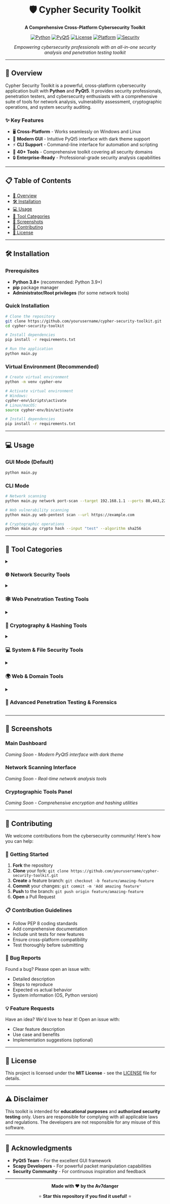 <div align="center">

# 🛡️ Cypher Security Toolkit

**A Comprehensive Cross-Platform Cybersecurity Toolkit**

[![Python](https://img.shields.io/badge/Python-3.8+-blue.svg)](https://www.python.org/downloads/)
[![PyQt5](https://img.shields.io/badge/PyQt5-5.15+-green.svg)](https://pypi.org/project/PyQt5/)
[![License](https://img.shields.io/badge/License-MIT-yellow.svg)](LICENSE)
[![Platform](https://img.shields.io/badge/Platform-Windows%20%7C%20Linux-lightgrey.svg)](#)
[![Security](https://img.shields.io/badge/Security-Toolkit-red.svg)](#)

*Empowering cybersecurity professionals with an all-in-one security analysis and penetration testing toolkit*

</div>

---

## 🚀 **Overview**

Cypher Security Toolkit is a powerful, cross-platform cybersecurity application built with **Python** and **PyQt5**. It provides security professionals, penetration testers, and cybersecurity enthusiasts with a comprehensive suite of tools for network analysis, vulnerability assessment, cryptographic operations, and system security auditing.

### ✨ **Key Features**

- 🖥️ **Cross-Platform** - Works seamlessly on Windows and Linux
- 🎨 **Modern GUI** - Intuitive PyQt5 interface with dark theme support
- ⚡ **CLI Support** - Command-line interface for automation and scripting
- 🔧 **40+ Tools** - Comprehensive toolkit covering all security domains
- 🔒 **Enterprise-Ready** - Professional-grade security analysis capabilities

---

## 📋 **Table of Contents**

- [🚀 Overview](#-overview)
- [🛠️ Installation](#️-installation)
- [💻 Usage](#-usage)
- [🔧 Tool Categories](#-tool-categories)
- [📸 Screenshots](#-screenshots)
- [🤝 Contributing](#-contributing)
- [📄 License](#-license)

---

## 🛠️ **Installation**

### Prerequisites

- **Python 3.8+** (recommended: Python 3.9+)
- **pip** package manager
- **Administrator/Root privileges** (for some network tools)

### Quick Installation

```bash
# Clone the repository
git clone https://github.com/yourusername/cypher-security-toolkit.git
cd cypher-security-toolkit

# Install dependencies
pip install -r requirements.txt

# Run the application
python main.py
```

### Virtual Environment (Recommended)

```bash
# Create virtual environment
python -m venv cypher-env

# Activate virtual environment
# Windows:
cypher-env\Scripts\activate
# Linux/macOS:
source cypher-env/bin/activate

# Install dependencies
pip install -r requirements.txt
```

---

## 💻 **Usage**

### GUI Mode (Default)
```bash
python main.py
```

### CLI Mode
```bash
# Network scanning
python main.py network port-scan --target 192.168.1.1 --ports 80,443,22

# Web vulnerability scanning
python main.py web-pentest scan --url https://example.com

# Cryptographic operations
python main.py crypto hash --input "test" --algorithm sha256
```

---

## 🔧 **Tool Categories**

<details>
<summary><h3>🌐 Network Security Tools</h3></summary>

| Tool | Description | Key Features |
|------|-------------|--------------|
| **🔍 Port Scanner** | Scan IP addresses for open/closed ports | TCP/UDP scanning, service detection |
| **📡 Ping Utility** | Network connectivity testing | Response time measurement, packet loss analysis |
| **🗺️ Traceroute** | Network path tracing | Hop-by-hop analysis, latency measurement |
| **📋 ARP Scanner** | Local network device discovery | IP/MAC address mapping, device identification |
| **📊 Packet Sniffer** | Real-time traffic analysis | Protocol analysis, suspicious activity detection |
| **🔌 Netstat Utility** | Active connections monitoring | Port usage, network interface status |
| **📈 Bandwidth Monitor** | Network usage tracking | Real-time bandwidth utilization |
| **⚔️ Nmap Integration** | Advanced network scanning | Service enumeration, OS detection |

</details>

<details>
<summary><h3>🕸️ Web Penetration Testing Tools</h3></summary>

| Tool | Description | Key Features |
|------|-------------|--------------|
| **🔒 Vulnerability Scanner** | Web application security testing | XSS, SQL injection, CSRF detection |
| **🎯 Subdomain Scanner** | Domain reconnaissance | Subdomain enumeration, DNS analysis |
| **📝 HTTP Header Analyzer** | Security header analysis | Missing headers, configuration issues |
| **🔗 URL Analyzer** | Suspicious link detection | Shortened URL expansion, threat analysis |
| **🔨 Brute Force Simulator** | Password policy testing | Login security assessment |
| **🔐 SSL/TLS Checker** | Certificate security analysis | Expiration, vulnerability detection |

</details>

<details>
<summary><h3>🔐 Cryptography & Hashing Tools</h3></summary>

| Tool | Description | Key Features |
|------|-------------|--------------|
| **#️⃣ Hash Generators** | Cryptographic hash creation | MD5, SHA-1, SHA-256, SHA-512 |
| **✅ Digital Signature Verifier** | Signature authenticity checking | File integrity verification |
| **🔒 File Encryption/Decryption** | Secure file protection | AES, RSA encryption support |
| **🎟️ JWT Decoder** | JSON Web Token analysis | Token validation, security inspection |
| **🔑 Password Manager** | Secure credential storage | Encrypted password database |
| **💪 Password Strength Checker** | Password security assessment | Complexity analysis, recommendations |
| **🖼️ Steganography Utility** | Hidden message embedding | Image-based data concealment |

</details>

<details>
<summary><h3>💻 System & File Security Tools</h3></summary>

| Tool | Description | Key Features |
|------|-------------|--------------|
| **🔍 File Integrity Checker** | File modification detection | Hash-based integrity monitoring |
| **⚙️ Process Monitor** | System process analysis | Anomaly detection, resource usage |
| **📋 Log File Analyzer** | Security event analysis | Suspicious activity detection |
| **👁️ Hidden File Finder** | Concealed file detection | System-wide hidden file scanning |
| **🗑️ Data Sanitization** | Secure file deletion | DOD-compliant data wiping |
| **⌨️ Keylogger Detection** | Malicious software detection | Keystroke monitoring identification |
| **🛡️ Firewall Configuration** | Network security management | Rule configuration interface |
| **🚨 Ransomware Detection** | Malware activity monitoring | Encryption behavior analysis |

</details>

<details>
<summary><h3>🌍 Web & Domain Tools</h3></summary>

| Tool | Description | Key Features |
|------|-------------|--------------|
| **🔍 DNS Lookup** | Domain name resolution | IP address mapping, record analysis |
| **📊 Whois Lookup** | Domain ownership information | Registration details, contact info |
| **🏷️ MAC Address Lookup** | Device manufacturer identification | Vendor database lookup |
| **🌎 GeoIP Lookup** | Geographic location analysis | ISP information, regional data |

</details>

<details>
<summary><h3>🎯 Advanced Penetration Testing & Forensics</h3></summary>

| Tool | Description | Key Features |
|------|-------------|--------------|
| **📡 Advanced Packet Sniffing** | Deep traffic analysis | Protocol dissection, threat detection |
| **📱 Mobile Security Auditor** | Mobile device assessment | App security, configuration analysis |
| **🔒 VPN Configuration Checker** | VPN security validation | Tunnel integrity, leak detection |
| **🦠 Malware Hash Checker** | Known malware identification | VirusTotal integration, threat analysis |
| **🔓 Password Cracker** | Security testing simulation | Dictionary attacks, brute-force testing |
| **🕳️ Dark Web Search** | Compromised data detection | Breach monitoring, credential exposure |

</details>

---

## 📸 **Screenshots**

### Main Dashboard
*Coming Soon - Modern PyQt5 interface with dark theme*

### Network Scanning Interface
*Coming Soon - Real-time network analysis tools*

### Cryptographic Tools Panel
*Coming Soon - Comprehensive encryption and hashing utilities*

---

## 🤝 **Contributing**

We welcome contributions from the cybersecurity community! Here's how you can help:

### 🚀 **Getting Started**

1. **Fork** the repository
2. **Clone** your fork: `git clone https://github.com/yourusername/cypher-security-toolkit.git`
3. **Create** a feature branch: `git checkout -b feature/amazing-feature`
4. **Commit** your changes: `git commit -m 'Add amazing feature'`
5. **Push** to the branch: `git push origin feature/amazing-feature`
6. **Open** a Pull Request

### 📋 **Contribution Guidelines**

- Follow PEP 8 coding standards
- Add comprehensive documentation
- Include unit tests for new features
- Ensure cross-platform compatibility
- Test thoroughly before submitting

### 🐛 **Bug Reports**

Found a bug? Please open an issue with:
- Detailed description
- Steps to reproduce
- Expected vs actual behavior
- System information (OS, Python version)

### 💡 **Feature Requests**

Have an idea? We'd love to hear it! Open an issue with:
- Clear feature description
- Use case and benefits
- Implementation suggestions (optional)

---

## 📄 **License**

This project is licensed under the **MIT License** - see the [LICENSE](LICENSE) file for details.

---

## ⚠️ **Disclaimer**

This toolkit is intended for **educational purposes** and **authorized security testing** only. Users are responsible for complying with all applicable laws and regulations. The developers are not responsible for any misuse of this software.

---

## 🙏 **Acknowledgments**

- **PyQt5 Team** - For the excellent GUI framework
- **Scapy Developers** - For powerful packet manipulation capabilities
- **Security Community** - For continuous inspiration and feedback

---

<div align="center">

**Made with ❤️ by the Av7danger**

⭐ **Star this repository if you find it useful!** ⭐

</div>
